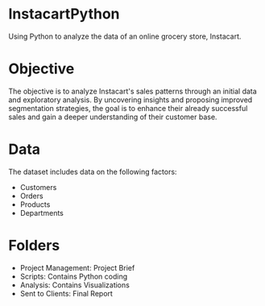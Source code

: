 # InstacartPython
Using Python to analyze the data of an online grocery store, Instacart. 
# Objective
The objective is to analyze Instacart's sales patterns through an initial data and exploratory analysis. By uncovering insights and proposing improved segmentation strategies, the goal is to enhance their already successful sales and gain a deeper understanding of their customer base.
# Data
The dataset includes data on the following factors:
* Customers
* Orders
* Products
* Departments
# Folders
* Project Management: Project Brief
* Scripts: Contains Python coding
* Analysis: Contains Visualizations
* Sent to Clients: Final Report
